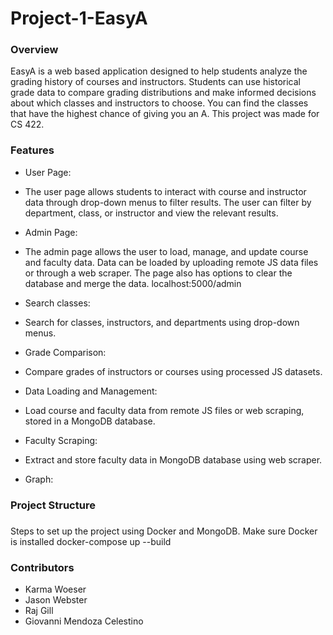 # Project-1-EasyA

### Overview
EasyA is a web based application designed to help students analyze the grading history of courses and instructors. 
Students can use historical grade data to compare grading distributions and make informed decisions about which classes and instructors to choose.
You can find the classes that have the highest chance of giving you an A. This project was made for CS 422.

### Features
- User Page:
- The user page allows students to interact with course and instructor data through drop-down menus to filter results. The user can filter by department, class, or instructor and view         the relevant results. 
  
- Admin Page:
- The admin page allows the user to load, manage, and update course and faculty data. Data can be loaded by uploading remote JS data files or through a web scraper.
The page also has options to clear the database and merge the data. localhost:5000/admin

- Search classes:
- Search for classes, instructors, and departments using drop-down menus.

- Grade Comparison:
- Compare grades of instructors or courses using processed JS datasets.

- Data Loading and Management:
- Load course and faculty data from remote JS files or web scraping, stored in a MongoDB database.

- Faculty Scraping:
- Extract and store faculty data in MongoDB database using web scraper.

- Graph: 

### Project Structure


### 
Steps to set up the project using Docker and MongoDB.
Make sure Docker is installed
docker-compose up --build

### Contributors
- Karma Woeser
- Jason Webster
- Raj Gill
- Giovanni Mendoza Celestino


